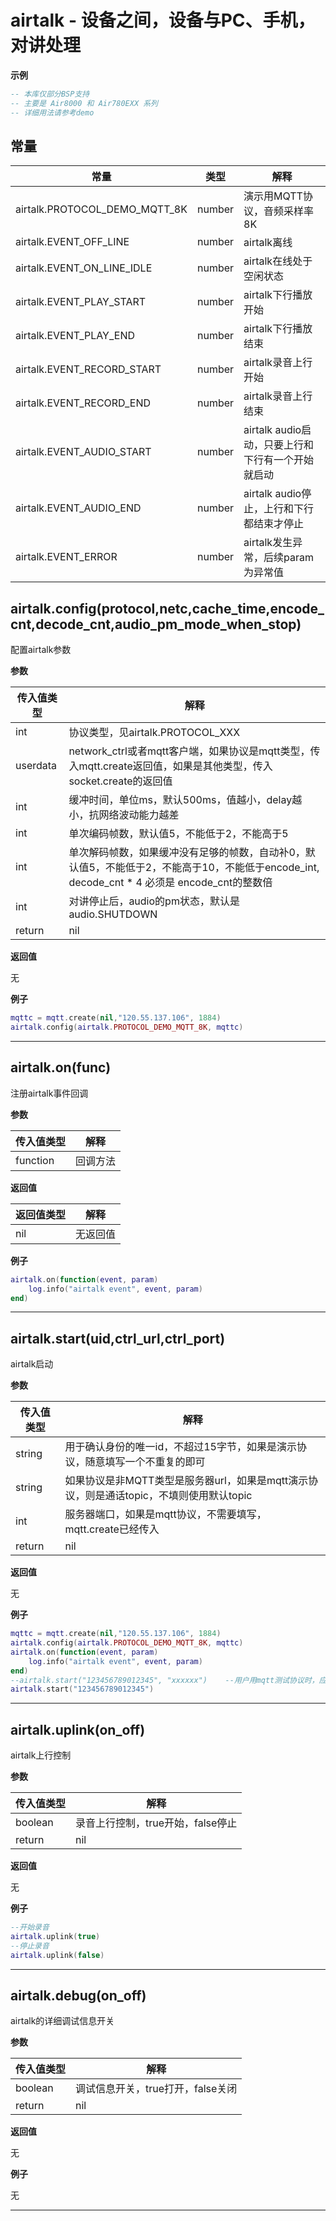 # airtalk - 设备之间，设备与PC、手机，对讲处理

**示例**

```lua
-- 本库仅部分BSP支持
-- 主要是 Air8000 和 Air780EXX 系列
-- 详细用法请参考demo

```

## 常量

|常量|类型|解释|
|-|-|-|
|airtalk.PROTOCOL_DEMO_MQTT_8K|number|演示用MQTT协议，音频采样率8K|
|airtalk.EVENT_OFF_LINE|number|airtalk离线|
|airtalk.EVENT_ON_LINE_IDLE|number|airtalk在线处于空闲状态|
|airtalk.EVENT_PLAY_START|number|airtalk下行播放开始|
|airtalk.EVENT_PLAY_END|number|airtalk下行播放结束|
|airtalk.EVENT_RECORD_START|number|airtalk录音上行开始|
|airtalk.EVENT_RECORD_END|number|airtalk录音上行结束|
|airtalk.EVENT_AUDIO_START|number|airtalk audio启动，只要上行和下行有一个开始就启动|
|airtalk.EVENT_AUDIO_END|number|airtalk audio停止，上行和下行都结束才停止|
|airtalk.EVENT_ERROR|number|airtalk发生异常，后续param为异常值|


## airtalk.config(protocol,netc,cache_time,encode_cnt,decode_cnt,audio_pm_mode_when_stop)



配置airtalk参数

**参数**

|传入值类型|解释|
|-|-|
|int|协议类型，见airtalk.PROTOCOL_XXX|
|userdata|network_ctrl或者mqtt客户端，如果协议是mqtt类型，传入mqtt.create返回值，如果是其他类型，传入socket.create的返回值|
|int|缓冲时间，单位ms，默认500ms，值越小，delay越小，抗网络波动能力越差|
|int|单次编码帧数，默认值5，不能低于2，不能高于5|
|int|单次解码帧数，如果缓冲没有足够的帧数，自动补0，默认值5，不能低于2，不能高于10，不能低于encode_int, decode_cnt * 4 必须是 encode_cnt的整数倍|
|int|对讲停止后，audio的pm状态，默认是audio.SHUTDOWN|
|return|nil|

**返回值**

无

**例子**

```lua
mqttc = mqtt.create(nil,"120.55.137.106", 1884)
airtalk.config(airtalk.PROTOCOL_DEMO_MQTT_8K, mqttc)

```

---

## airtalk.on(func)



注册airtalk事件回调

**参数**

|传入值类型|解释|
|-|-|
|function|回调方法|

**返回值**

|返回值类型|解释|
|-|-|
|nil|无返回值|

**例子**

```lua
airtalk.on(function(event, param)
    log.info("airtalk event", event, param)
end)

```

---

## airtalk.start(uid,ctrl_url,ctrl_port)



airtalk启动

**参数**

|传入值类型|解释|
|-|-|
|string|用于确认身份的唯一id，不超过15字节，如果是演示协议，随意填写一个不重复的即可|
|string|如果协议是非MQTT类型是服务器url，如果是mqtt演示协议，则是通话topic，不填则使用默认topic|
|int|服务器端口，如果是mqtt协议，不需要填写，mqtt.create已经传入|
|return|nil|

**返回值**

无

**例子**

```lua
mqttc = mqtt.create(nil,"120.55.137.106", 1884)
airtalk.config(airtalk.PROTOCOL_DEMO_MQTT_8K, mqttc)
airtalk.on(function(event, param)
    log.info("airtalk event", event, param)
end)
--airtalk.start("123456789012345", "xxxxxx")    --用户用mqtt测试协议时，应该自己定义topic，防止被别人听
airtalk.start("123456789012345")

```

---

## airtalk.uplink(on_off)



airtalk上行控制

**参数**

|传入值类型|解释|
|-|-|
|boolean|录音上行控制，true开始，false停止|
|return|nil|

**返回值**

无

**例子**

```lua
--开始录音
airtalk.uplink(true)
--停止录音
airtalk.uplink(false)

```

---

## airtalk.debug(on_off)



airtalk的详细调试信息开关

**参数**

|传入值类型|解释|
|-|-|
|boolean|调试信息开关，true打开，false关闭|
|return|nil|

**返回值**

无

**例子**

无

---

